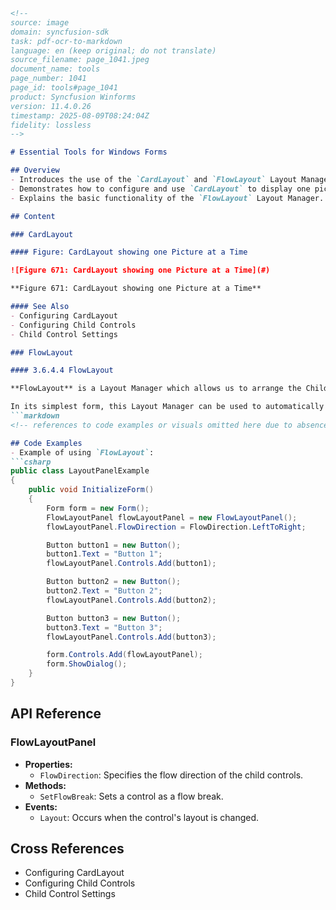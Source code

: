 ```markdown
<!--
source: image
domain: syncfusion-sdk
task: pdf-ocr-to-markdown
language: en (keep original; do not translate)
source_filename: page_1041.jpeg
document_name: tools
page_number: 1041
page_id: tools#page_1041
product: Syncfusion Winforms
version: 11.4.0.26
timestamp: 2025-08-09T08:24:04Z
fidelity: lossless
-->

# Essential Tools for Windows Forms

## Overview
- Introduces the use of the `CardLayout` and `FlowLayout` Layout Managers in `Windows Forms`.
- Demonstrates how to configure and use `CardLayout` to display one picture at a time.
- Explains the basic functionality of the `FlowLayout` Layout Manager.

## Content

### CardLayout

#### Figure: CardLayout showing one Picture at a Time

![Figure 671: CardLayout showing one Picture at a Time](#)

**Figure 671: CardLayout showing one Picture at a Time**

#### See Also
- Configuring CardLayout
- Configuring Child Controls
- Child Control Settings

### FlowLayout

#### 3.6.4.4 FlowLayout

**FlowLayout** is a Layout Manager which allows us to arrange the Child components horizontally or vertically in a specific order, based on the settings. FlowLayout is one of the most commonly used Layout Managers. Deriving from the LayoutManager class, the FlowLayout component was created to support simple horizontal and vertical flow and complex constraint-based FlowLayouts.

In its simplest form, this Layout Manager can be used to automatically arrange the Child components in one or more rows, as shown below.
```markdown
<!-- references to code examples or visuals omitted here due to absence in provided text -->

## Code Examples
- Example of using `FlowLayout`:
```csharp
public class LayoutPanelExample
{
    public void InitializeForm()
    {
        Form form = new Form();
        FlowLayoutPanel flowLayoutPanel = new FlowLayoutPanel();
        flowLayoutPanel.FlowDirection = FlowDirection.LeftToRight;

        Button button1 = new Button();
        button1.Text = "Button 1";
        flowLayoutPanel.Controls.Add(button1);

        Button button2 = new Button();
        button2.Text = "Button 2";
        flowLayoutPanel.Controls.Add(button2);

        Button button3 = new Button();
        button3.Text = "Button 3";
        flowLayoutPanel.Controls.Add(button3);

        form.Controls.Add(flowLayoutPanel);
        form.ShowDialog();
    }
}
```

## API Reference

### FlowLayoutPanel
- **Properties:**
  - `FlowDirection`: Specifies the flow direction of the child controls.
- **Methods:**
  - `SetFlowBreak`: Sets a control as a flow break.
- **Events:**
  - `Layout`: Occurs when the control's layout is changed.

## Cross References
- Configuring CardLayout
- Configuring Child Controls
- Child Control Settings

<!-- tags: [WinForms, LayoutManager, CardLayout, FlowLayout, version: 11.4.0.26] -->
```